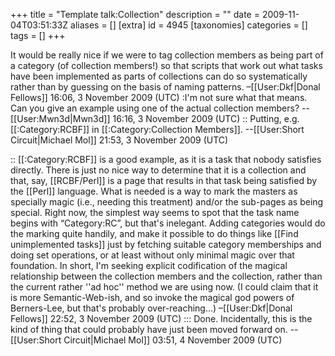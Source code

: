 +++
title = "Template talk:Collection"
description = ""
date = 2009-11-04T03:51:33Z
aliases = []
[extra]
id = 4945
[taxonomies]
categories = []
tags = []
+++

It would be really nice if we were to tag collection members as being part of a category (of collection members!) so that scripts that work out what tasks have been implemented as parts of collections can do so systematically rather than by guessing on the basis of naming patterns. –[[User:Dkf|Donal Fellows]] 16:06, 3 November 2009 (UTC)
:I'm not sure what that means. Can you give an example using one of the actual collection members? --[[User:Mwn3d|Mwn3d]] 16:16, 3 November 2009 (UTC)
:: Putting, e.g. [[:Category:RCBF]] in [[:Category:Collection Members]]. --[[User:Short Circuit|Michael Mol]] 21:53, 3 November 2009 (UTC)

:: [[:Category:RCBF]] is a good example, as it is a task that nobody satisfies directly. There is just no nice way to determine that it is a collection and that, say, [[RCBF/Perl]] is a page that results in that task being satisfied by the [[Perl]] language. What is needed is a way to mark the masters as specially magic (i.e., needing this treatment) and/or the sub-pages as being special. Right now, the simplest way seems to spot that the task name begins with “Category:RC”, but that's inelegant. Adding categories would do the marking quite handily, and make it possible to do things like [[Find unimplemented tasks]] just by fetching suitable category memberships and doing set operations, or at least without only minimal magic over that foundation. In short, I'm seeking explicit codification of the magical relationship between the collection members and the collection, rather than the current rather ''ad hoc'' method we are using now. (I could claim that it is more Semantic-Web-ish, and so invoke the magical god powers of Berners-Lee, but that's probably over-reaching...) –[[User:Dkf|Donal Fellows]] 22:52, 3 November 2009 (UTC)
::: Done.  Incidentally, this is the kind of thing that could probably have just been moved forward on. --[[User:Short Circuit|Michael Mol]] 03:51, 4 November 2009 (UTC)
